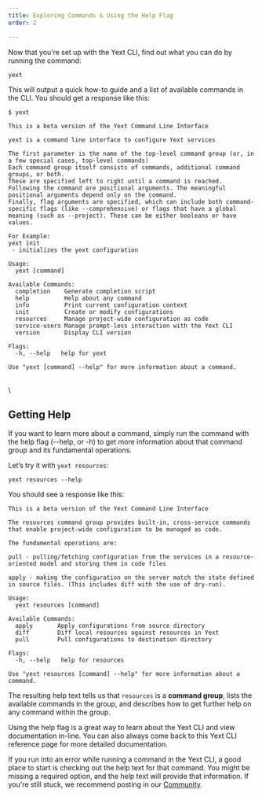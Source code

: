 ```yaml
---
title: Exploring Commands & Using the Help Flag
order: 2

---
```



Now that you’re set up with the Yext CLI, find out what you can do by running the command: 

```cli
yext
```

This will output a quick how-to guide and a list of available commands in the CLI. You should get a response like this:
 
```cli
$ yext

This is a beta version of the Yext Command Line Interface

yext is a command line interface to configure Yext services

The first parameter is the name of the top-level command group (or, in a few special cases, top-level commands)
Each command group itself consists of commands, additional command groups, or both.
These are specified left to right until a command is reached.
Following the command are positional arguments. The meaningful positional arguments depend only on the command.
Finally, flag arguments are specified, which can include both command-specific flags (like --comprehensive) or flags that have a global meaning (such as --project). These can be either booleans or have values.

For Example:
yext init
 - initializes the yext configuration

Usage:
  yext [command]

Available Commands:
  completion    Generate completion script
  help          Help about any command
  info          Print current configuration context
  init          Create or modify configurations
  resources     Manage project-wide configuration as code
  service-users Manage prompt-less interaction with the Yext CLI
  version       Display CLI version

Flags:
  -h, --help   help for yext

Use "yext [command] --help" for more information about a command.
```

\
\

## Getting Help 

If you want to learn more about a command, simply run the command with the help flag (--help, or -h) to get more information about that command group and its fundamental operations. 

Let’s try it with `yext resources`:

```cli
yext resources --help
```

You should see a response like this: 

```cli
This is a beta version of the Yext Command Line Interface

The resources command group provides built-in, cross-service commands that enable project-wide configuration to be managed as code.

The fundamental operations are:

pull - pulling/fetching configuration from the services in a resource-oriented model and storing them in code files

apply - making the configuration on the server match the state defined in source files. (This includes diff with the use of dry-run).

Usage:
  yext resources [command]

Available Commands:
  apply       Apply configurations from source directory
  diff        Diff local resources against resources in Yext
  pull        Pull configurations to destination directory

Flags:
  -h, --help   help for resources

Use "yext resources [command] --help" for more information about a command.
```

The resulting help text tells us that `resources` is a **command group**, lists the available commands in the group, and describes how to get further help on any command within the group. 

Using the help flag is a great way to learn about the Yext CLI and view documentation in-line. You can also always come back to this Yext CLI reference page for more detailed documentation.

If you run into an error while running a command in the Yext CLI, a good place to start is checking out the help text for that command. You might be missing a required option, and the help text will provide that information. If you're still stuck, we recommend posting in our [Community](https://hitchhikers.yext.com/community/c/yext-cli/37). 

